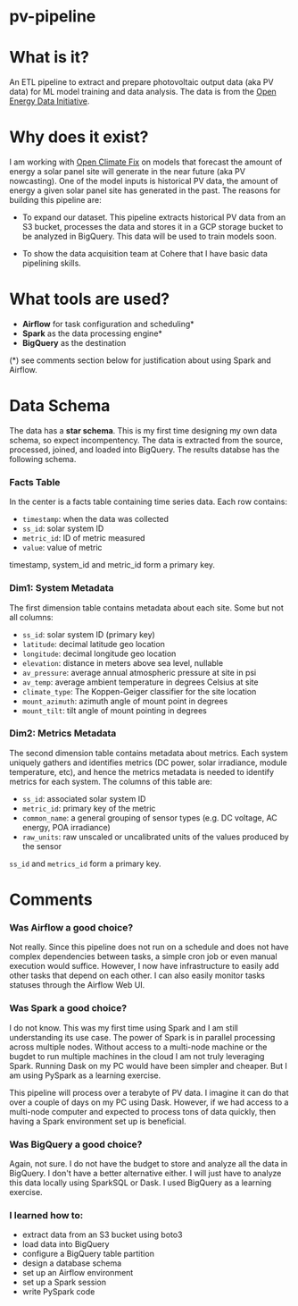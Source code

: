 # pv-pipeline

# What is it?
An ETL pipeline to extract and prepare photovoltaic output data (aka PV data) for ML model training and data analysis. The data is from the [Open Energy Data Initiative](https://data.openei.org/submissions/4568).

# Why does it exist?
I am working with [Open Climate Fix](https://openclimatefix.org/) on models that forecast the amount of energy a solar panel site will generate in the near future (aka PV nowcasting). One of the model inputs is historical PV data, the amount of energy a given solar panel site has generated in the past. The reasons for building this pipeline are:

- To expand our dataset. This pipeline extracts historical PV data from an S3 bucket, processes the data and stores it in a GCP storage bucket to be analyzed in BigQuery. This data will be used to train models soon.

- To show the data acquisition team at Cohere that I have basic data pipelining skills.

# What tools are used?
- **Airflow** for task configuration and scheduling*
- **Spark** as the data processing engine*
- **BigQuery** as the destination

(*) see comments section below for justification about using Spark and Airflow.

# Data Schema
The data has a **star schema**. This is my first time designing my own data schema, so expect incompentency. The data is extracted from the source, processed, joined, and loaded into BigQuery. The results databse has the following schema.

### Facts Table
In the center is a facts table containing time series data. Each row contains:
- `timestamp`: when the data was collected
- `ss_id`: solar system ID
- `metric_id`: ID of metric measured
- `value`: value of metric

timestamp, system_id and metric_id form a primary key.

### Dim1: System Metadata
The first dimension table contains metadata about each site. Some but not all columns:
- `ss_id`: solar system ID (primary key)
- `latitude`: decimal latitude geo location
- `longitude`: decimal longitude geo location
- `elevation`: distance in meters above sea level, nullable
- `av_pressure`: average annual atmospheric pressure at site in psi
- `av_temp`: average ambient temperature in degrees Celsius at site
- `climate_type`: The Koppen-Geiger classifier for the site location
- `mount_azimuth`: azimuth angle of mount point in degrees
- `mount_tilt`: tilt angle of mount pointing in degrees 

### Dim2: Metrics Metadata
The second dimension table contains metadata about metrics. Each system uniquely gathers and identifies metrics (DC power, solar irradiance, module temperature, etc), and hence the metrics metadata is needed to identify metrics for each system. The columns of this table are:
- `ss_id`: associated solar system ID
- `metric_id`: primary key of the metric
- `common_name`: a general grouping of sensor types (e.g. DC voltage, AC energy, POA irradiance)
- `raw_units`: raw unscaled or uncalibrated units of the values produced by the sensor

`ss_id` and `metrics_id` form a primary key.

# Comments
### Was Airflow a good choice?
Not really. Since this pipeline does not run on a schedule and does not have complex dependencies between tasks, a simple cron job or even manual execution would suffice. However, I now have infrastructure to easily add other tasks that depend on each other. I can also easily monitor tasks statuses through the Airflow Web UI.

### Was Spark a good choice?
I do not know. This was my first time using Spark and I am still understanding its use case. The power of Spark is in parallel processing across multiple nodes. Without access to a multi-node machine or the bugdet to run multiple machines in the cloud I am not truly leveraging Spark. Running Dask on my PC would have been simpler and cheaper. But I am using PySpark as a learning exercise.

This pipeline will process over a terabyte of PV data. I imagine it can do that over a couple of days on my PC using Dask. However, if we had access to a multi-node computer and expected to process tons of data quickly, then having a Spark environment set up is beneficial.

### Was BigQuery a good choice?
Again, not sure. I do not have the budget to store and analyze all the data in BigQuery. I don't have a better alternative either. I will just have to analyze this data locally using SparkSQL or Dask. I used BigQuery as a learning exercise.

### I learned how to:
- extract data from an S3 bucket using boto3
- load data into BigQuery
- configure a BigQuery table partition
- design a database schema
- set up an Airflow environment
- set up a Spark session
- write PySpark code
